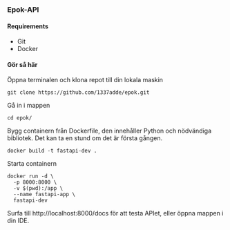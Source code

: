 ### Epok-API
#### Requirements
* Git
* Docker
#### Gör så här
Öppna terminalen och klona repot till din lokala maskin
```Shell
git clone https://github.com/1337adde/epok.git
```
Gå in i mappen
```Shell
cd epok/
```
Bygg containern från Dockerfile, den innehåller Python och nödvändiga bibliotek. Det kan ta en stund om det är första gången.
```Shell
docker build -t fastapi-dev .
```
Starta containern
``` Shell
docker run -d \
  -p 8000:8000 \
  -v $(pwd):/app \
  --name fastapi-app \
  fastapi-dev
```
Surfa till http://localhost:8000/docs för att testa APIet, eller öppna mappen i din IDE.